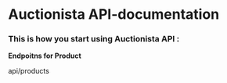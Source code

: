 # Auctionista API-documentation

### This is how you start using Auctionista API :
**Endpoitns for Product** 

api/products




